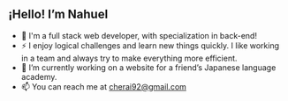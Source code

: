 ## ¡Hello! I’m Nahuel

- 🌱 I'm a full stack web developer, with specialization in back-end!
- ⚡ I enjoy logical challenges and learn new things quickly. I like working in a team and always try to make everything more efficient.
- 🔭 I’m currently working on a website for a friend’s Japanese language academy.
- 📫 You can reach me at cherai92@gmail.com
